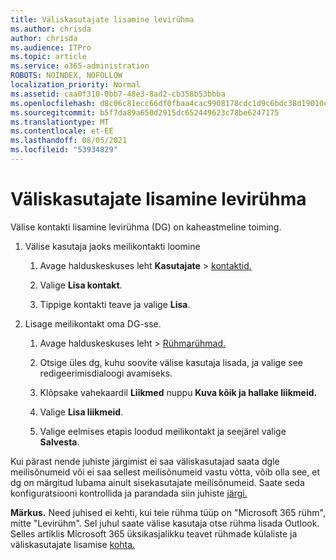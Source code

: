 ```yaml
---
title: Väliskasutajate lisamine levirühma
ms.author: chrisda
author: chrisda
ms.audience: ITPro
ms.topic: article
ms.service: o365-administration
ROBOTS: NOINDEX, NOFOLLOW
localization_priority: Normal
ms.assetid: caa0f310-0bb7-48e3-8ad2-cb358b53bbba
ms.openlocfilehash: d8c06c81ecc66df0fbaa4cac9908178cdc1d9c6bdc38d19010c7b55e9bca8776
ms.sourcegitcommit: b5f7da89a650d2915dc652449623c78be6247175
ms.translationtype: MT
ms.contentlocale: et-EE
ms.lasthandoff: 08/05/2021
ms.locfileid: "53934829"
---
```

# <a name="add-external-users-to-a-distribution-group"></a>Väliskasutajate lisamine levirühma

Välise kontakti lisamine levirühma (DG) on kaheastmeline toiming.
  
1. Välise kasutaja jaoks meilikontakti loomine
    
    1. Avage halduskeskuses leht **Kasutajate**  >  [kontaktid.](https://admin.microsoft.com/adminportal/home#/Contact) 
    
    2. Valige **Lisa kontakt**.
    
    3. Tippige kontakti teave ja valige **Lisa**.
    
2. Lisage meilikontakt oma DG-sse.
    
    1. Avage halduskeskuses leht   >  [Rühmarühmad.](https://admin.microsoft.com/adminportal/home#/groups) 
    
    2. Otsige üles dg, kuhu soovite välise kasutaja lisada, ja valige see redigeerimisdialoogi avamiseks.
    
    3. Klõpsake vahekaardil **Liikmed** nuppu **Kuva kõik ja hallake liikmeid.** 
    
    4. Valige **Lisa liikmeid**.
    
    5. Valige eelmises etapis loodud meilikontakt ja seejärel valige **Salvesta**.
    
Kui pärast nende juhiste järgimist ei saa väliskasutajad saata dgle meilisõnumeid või ei saa sellest meilisõnumeid vastu võtta, võib olla see, et dg on märgitud lubama ainult sisekasutajate meilisõnumeid. Saate seda konfiguratsiooni kontrollida ja parandada siin juhiste [järgi.](https://docs.microsoft.com/exchange/mail-flow-best-practices/non-delivery-reports-in-exchange-online/fix-error-code-5-7-133-in-exchange-online)
  
 **Märkus.** Need juhised ei kehti, kui teie rühma tüüp on "Microsoft 365 rühm", mitte "Levirühm". Sel juhul saate välise kasutaja otse rühma lisada Outlook. Selles artiklis Microsoft 365 üksikasjalikku teavet rühmade külaliste ja väliskasutajate lisamise [kohta.](https://support.office.com/article/Guest-access-in-Office-365-Groups-bfc7a840-868f-4fd6-a390-f347bf51aff6.aspx)
  